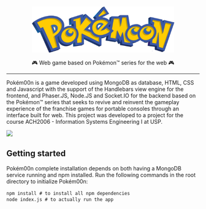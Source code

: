 <br />
<p align="center">
  <img src="/src/assets/imgs/logo.png" width="372" height="120" /><br />
</p>
<p align="center">
  🎮 Web game based on Pokémon™ series for the web 🎮
</p>

---

Pokém00n is a game developed using MongoDB as database, HTML, CSS and Javascript with the support of the Handlebars view engine for the frontend, and Phaser.JS, Node.JS and Socket.IO for the backend based on the Pokémon™ series that seeks to revive and reinvent the gameplay experience of the franchise games for portable consoles through an interface built for web. This project was developed to a project for the course ACH2006 - Information Systems Engineering I at USP.

![](game.gif)


## Getting started
Pokém00n complete installation depends on both having a MongoDB service running and npm installed. Run the following commands in the root directory to initialize Pokém00n:

```
npm install # to install all npm dependencies
node index.js # to actually run the app
```